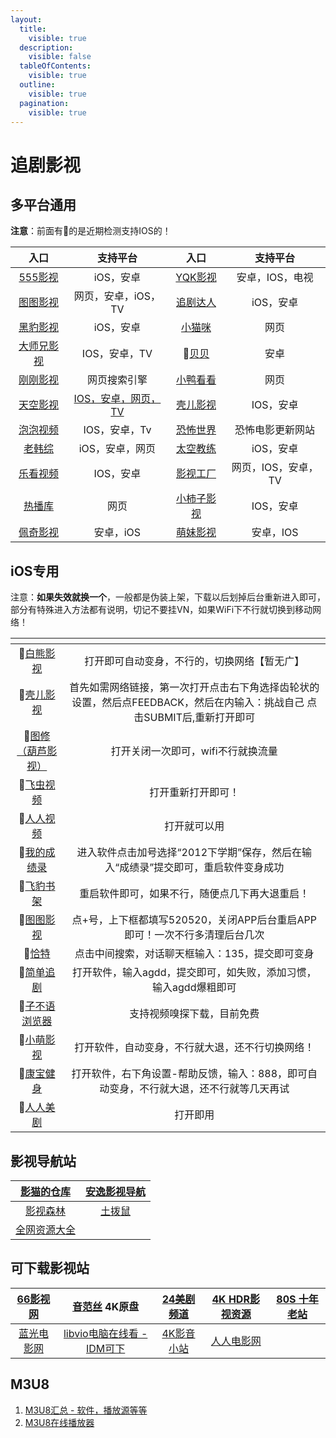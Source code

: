 ```yaml
---
layout:
  title:
    visible: true
  description:
    visible: false
  tableOfContents:
    visible: true
  outline:
    visible: true
  pagination:
    visible: true
---
```


# 追剧影视

## 多平台通用

**注意**：前面有🍎的是近期检测支持IOS的！

|              **入口**             |               **支持平台**              |                     **入口**                     |   **支持平台**   |
| :-----------------------------: | :---------------------------------: | :--------------------------------------------: | :----------: |
|   [555影视](https://555kan.net/)  |                iOS，安卓               |           [YQK影视](https://yqk10.app/)          |   安卓，IOS，电视  |
|     [图图影视](https://tt58.tv/)    |             网页，安卓，iOS，TV            |            [追剧达人](https://zjdr.cf/)            |    iOS，安卓    |
|     [黑豹影视](http://heib.cc/)     |                iOS，安卓               |           [小猫咪](https://xmaomi.top/)           |      网页      |
| [大师兄影视](https://dsxys.pro/app/) |              IOS，安卓，TV              | 🤖[贝贝](https://aming.lanzouf.com/iVrKe0ug0e6h) |      安卓      |
|  [刚刚影视](https://yingyingtv.cn)  |                网页搜索引擎               |        [小鸭看看](https://xiaoyakankan.com/)       |      网页      |
|  [天空影视](http://www.tkznp1.com/) | [IOS，安卓，网页，TV](https://tkznp9.com/) |            [壳儿影视](https://keer.app/)           |    IOS，安卓    |
|   [泡泡视频](https://www.ppsp.pro)  |              IOS，安卓，Tv              |          [恐怖世界](https://www.840f.com/)         |   恐怖电影更新网站   |
| [老韩综](http://app.hanjulao.com/) |              iOS，安卓，网页              |          [太空教练](https://www.tkapp.vip)         |    iOS，安卓    |
|    [乐看视频](https://lekan.app/)   |                IOS，安卓               |        [影视工厂](https://www.ysgcapp.com/)        | 网页，IOS，安卓，TV |
|  [热播库](https://www.reboku.com/) |                  网页                 |           [小柿子影视](https://xszys.com/)          |    IOS，安卓    |
|     [佩奇影视](http://peiqi.tv/)    |                安卓，iOS               |          [萌妹影视](https://www.dmmd.tv/)          |    安卓，IOS    |

## iOS专用

注意：**如果失效就换一个**，一般都是伪装上架，下载以后划掉后台重新进入即可，部分有特殊进入方法都有说明，切记不要挂VN，如果WiFi下不行就切换到移动网络！

<table data-header-hidden data-full-width="false"><thead><tr><th align="center"></th><th align="center"></th></tr></thead><tbody><tr><td align="center">🍎<a href="https://apps.apple.com/cn/app/id6450937912">白熊影视</a></td><td align="center">打开即可自动变身，不行的，切换网络【暂无广】</td></tr><tr><td align="center">🍎<a href="https://apps.apple.com/cn/app/id6462674717">壳儿影视</a></td><td align="center">首先如需网络链接，第一次打开点击右下角选择齿轮状的设置，然后点FEEDBACK，然后在内输入：挑战自己 点击SUBMIT后,重新打开即可</td></tr><tr><td align="center">🍎<a href="https://apps.apple.com/cn/app/id1626966055">图修（葫芦影视）</a></td><td align="center">打开关闭一次即可，wifi不行就换流量</td></tr><tr><td align="center">🍎<a href="https://apps.apple.com/cn/app/id6463127728">飞虫视频</a></td><td align="center">打开重新打开即可！</td></tr><tr><td align="center">🍎<a href="https://apps.apple.com/cn/app/id6450946573">人人视频</a></td><td align="center">打开就可以用</td></tr><tr><td align="center">🍎<a href="https://apps.apple.com/cn/app/id6450025556">我的成绩录</a></td><td align="center">进入软件点击加号选择“2012下学期”保存，然后在输入“成绩录”提交即可，重启软件变身成功</td></tr><tr><td align="center">🍎<a href="https://apps.apple.com/cn/app/id6450988067">飞豹书架</a></td><td align="center">重启软件即可，如果不行，随便点几下再大退重启！</td></tr><tr><td align="center">🍎<a href="https://apps.apple.com/cn/app/id6455634649">图图影视</a></td><td align="center">点+号，上下框都填写520520，关闭APP后台重启APP即可！一次不行多清理后台几次</td></tr><tr><td align="center">🍎<a href="https://apps.apple.com/cn/app/id1672208394">恰特</a></td><td align="center">点击中间搜索，对话聊天框输入：135，提交即可变身</td></tr><tr><td align="center">🍎<a href="https://apps.apple.com/cn/app/id6451301973">简单追剧</a></td><td align="center">打开软件，输入agdd，提交即可，如失败，添加习惯，输入agdd爆粗即可</td></tr><tr><td align="center">🍎<a href="https://apps.apple.com/cn/app/id6448232078">子不语浏览器</a></td><td align="center">支持视频嗅探下载，目前免费</td></tr><tr><td align="center">🍎<a href="https://apps.apple.com/cn/app/id6447549798">小萌影视</a></td><td align="center">打开软件，自动变身，不行就大退，还不行切换网络！</td></tr><tr><td align="center">🍎<a href="https://apps.apple.com/cn/app/id6449744113">康宝健身</a></td><td align="center">打开软件，右下角设置-帮助反馈，输入：888，即可自动变身，不行就大退，还不行就等几天再试</td></tr><tr><td align="center">🍎<a href="https://apps.apple.com/cn/app/id1519019397">人人美剧</a></td><td align="center">打开即用</td></tr></tbody></table>

## 影视导航站

|                 [影猫的仓库](https://ymck.me/)                 |   [安逸影视导航](https://anee.cc/)  |
| :-------------------------------------------------------: | :---------------------------: |
|                [影视森林](https://www.549.tv/)                | [土拨鼠](https://www.tbsdy.com/) |
| [全网资源大全](https://yl158.wss.cc/article/detail/a0eenyliikj) |                               |

## 可下载影视站

| [66影视网](https://www.66yingshi.com/) |      [音范丝](https://www.yinfans.me/) 4K原盘      | [24美剧频道](https://24pindao.tv/) |     [4K HDR影视资源](https://www.4khdr.cn/)    | [80S 十年老站](https://y80s.tv/movie/search/) |
| :---------------------------------: | :-------------------------------------------: | :----------------------------: | :----------------------------------------: | :---------------------------------------: |
| [蓝光电影网](http://www.languangdy.com/) | [libvio电脑在线看 - IDM可下](https://www.libvio.me/) |  [4K影音小站](https://4kysxz.top/) | [人人电影网](https://www.rrdynb.com/index.html) |                                           |

## M3U8

1. [M3U8汇总 - 软件，播放源等等](https://github.com/imDazui/Tvlist-awesome-m3u-m3u8)
2. [M3U8在线播放器](https://m3u8-player.com/)
